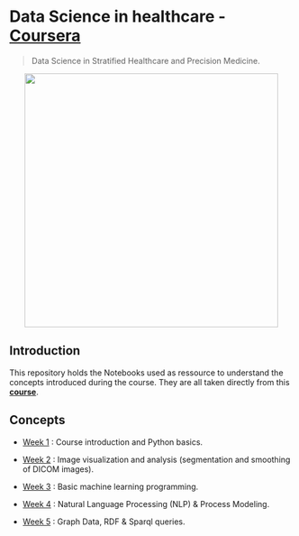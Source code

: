 # Data Science in healthcare - [Coursera](https://www.coursera.org/learn/datascimed)
> Data Science in Stratified Healthcare and Precision Medicine.

<p align='center'>
  <img src="https://d3njjcbhbojbot.cloudfront.net/api/utilities/v1/imageproxy/https://coursera-course-photos.s3.amazonaws.com/cf/3f67402b7f11e8bff6877a2aed529e/logo_idea3_1.jpg?auto=format%2Ccompress&dpr=2.625" width="450" height="450"/>
</p>

## Introduction

This repository holds the Notebooks used as ressource to understand the concepts introduced during the course. They are all taken directly from this **[course](https://www.coursera.org/learn/datascimed)**.

## Concepts

- [Week 1](week1) : Course introduction and Python basics.

- [Week 2](week2) : Image visualization and analysis (segmentation and smoothing of DICOM images).

- [Week 3](week3) : Basic machine learning programming.

- [Week 4](week4) : Natural Language Processing (NLP) & Process Modeling.

- [Week 5](week5) : Graph Data, RDF & Sparql queries.

